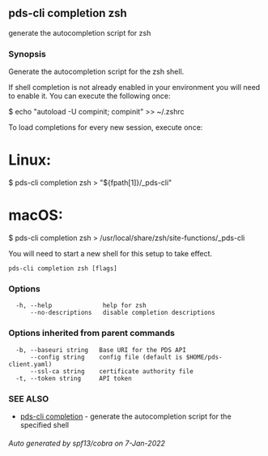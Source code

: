 ## pds-cli completion zsh

generate the autocompletion script for zsh

### Synopsis


Generate the autocompletion script for the zsh shell.

If shell completion is not already enabled in your environment you will need
to enable it.  You can execute the following once:

$ echo "autoload -U compinit; compinit" >> ~/.zshrc

To load completions for every new session, execute once:
# Linux:
$ pds-cli completion zsh > "${fpath[1]}/_pds-cli"
# macOS:
$ pds-cli completion zsh > /usr/local/share/zsh/site-functions/_pds-cli

You will need to start a new shell for this setup to take effect.


```
pds-cli completion zsh [flags]
```

### Options

```
  -h, --help              help for zsh
      --no-descriptions   disable completion descriptions
```

### Options inherited from parent commands

```
  -b, --baseuri string   Base URI for the PDS API
      --config string    config file (default is $HOME/pds-client.yaml)
      --ssl-ca string    certificate authority file
  -t, --token string     API token
```

### SEE ALSO

* [pds-cli completion](pds-cli_completion.md)	 - generate the autocompletion script for the specified shell

###### Auto generated by spf13/cobra on 7-Jan-2022
